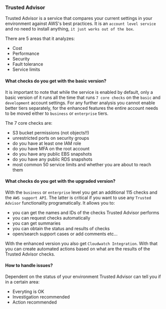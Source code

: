 ### Trusted Advisor

Trusted Advisor is a service that compares your current settings in your environment against AWS's best practices. It is an `account level service` and no need to install anything, `it just works out of the box`.

There are 5 areas that it analyzes:

- Cost
- Performance
- Security
- Fault tolerance
- Service limits

#### What checks do you get with the basic version?

It is important to note that while the service is enabled by default, only a basic version of it runs all the time that runs `7 core checks` on the `basic` and `development` account settings. For any further analysis you cannot enable better tiers separately, for the enhanced features the entire account needs to be moved either to `business` or `enterprise` tiers.

The 7 core checks are:

- S3 bucket permissions (not objects!!)
- unrestricted ports on security groups
- do you have at least one IAM role
- do you have MFA on the root account
- do you have any public EBS snapshots
- do you have any public RDS snapshots
- most common 50 service limits and whether you are about to reach them

#### What checks do you get with the upgraded version?

With the `business` or `enterprise` level you get an additional 115 checks and the `AWS support API`. The latter is critical if you want to use any `Trusted Advisor` functionality programatically. It allows you to:

- you can get the names and IDs of the checks Trusted Advisor performs
- you can request checks automatically
- you can get summaries
- you can obtain the status and results of checks
- open/search support cases or add comments etc...

With the enhanced version you also get `Cloudwatch Integration`. With that you can create automated actions based on what are the results of the Trusted Advisor checks.

#### How to handle issues?

Dependent on the status of your environment Trusted Advisor can tell you if in a certain area:

- Everyting is OK
- Investigation recommended
- Action recommended
